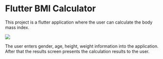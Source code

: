 # Flutter BMI Calculator

This project is a flutter application where the user can calculate the body mass index.

![](https://media.giphy.com/media/xZQDiM0yhb8fu3uFky/giphy.gif)

The user enters gender, age, height, weight information into the application. After that the results screen presents the calculation results to the user.


